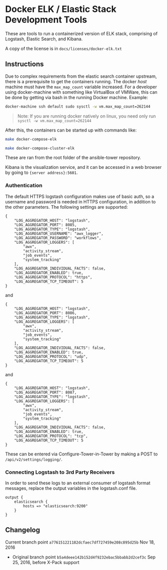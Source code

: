 # Docker ELK / Elastic Stack Development Tools

These are tools to run a containerized version of ELK stack, comprising
of Logstash, Elastic Search, and Kibana.

A copy of the license is in `docs/licenses/docker-elk.txt`

## Instructions

Due to complex requirements from the elastic search container upstream, there
is a prerequisite to get the containers running. The docker _host_ machine
must have the `max_map_count` variable increased. For a developer using
docker-machine with something like VirtualBox of VMWare, this can be
done by getting via bash in the running Docker machine. Example:

```bash
docker-machine ssh default sudo sysctl -w vm.max_map_count=262144
```
> Note: If you are running docker natively on linux, you need only run `sysctl -w vm.max_map_count=262144`

After this, the containers can be started up with commands like:

```bash
make docker-compose-elk
```

```bash
make docker-compose-cluster-elk
```

These are ran from the root folder of the ansible-tower repository.

Kibana is the visualization service, and it can be accessed in a web browser
by going to `{server address}:5601`.


### Authentication

The default HTTPS logstash configuration makes use of basic auth, so a username
and password is needed in HTTPS configuration, in addition to the other
parameters. The following settings are supported:

```
{
    "LOG_AGGREGATOR_HOST": "logstash",
    "LOG_AGGREGATOR_PORT": 8085,
    "LOG_AGGREGATOR_TYPE": "logstash",
    "LOG_AGGREGATOR_USERNAME": "awx_logger",
    "LOG_AGGREGATOR_PASSWORD": "workflows",
    "LOG_AGGREGATOR_LOGGERS": [
        "awx",
        "activity_stream",
        "job_events",
        "system_tracking"
    ],
    "LOG_AGGREGATOR_INDIVIDUAL_FACTS": false,
    "LOG_AGGREGATOR_ENABLED": true,
    "LOG_AGGREGATOR_PROTOCOL": "https",
    "LOG_AGGREGATOR_TCP_TIMEOUT": 5
}
```
and
```
{
    "LOG_AGGREGATOR_HOST": "logstash",
    "LOG_AGGREGATOR_PORT": 8086,
    "LOG_AGGREGATOR_TYPE": "logstash",
    "LOG_AGGREGATOR_LOGGERS": [
        "awx",
        "activity_stream",
        "job_events",
        "system_tracking"
    ],
    "LOG_AGGREGATOR_INDIVIDUAL_FACTS": false,
    "LOG_AGGREGATOR_ENABLED": true,
    "LOG_AGGREGATOR_PROTOCOL": "udp",
    "LOG_AGGREGATOR_TCP_TIMEOUT": 5
}
```
and
```
{
    "LOG_AGGREGATOR_HOST": "logstash",
    "LOG_AGGREGATOR_PORT": 8087,
    "LOG_AGGREGATOR_TYPE": "logstash",
    "LOG_AGGREGATOR_LOGGERS": [
        "awx",
        "activity_stream",
        "job_events",
        "system_tracking"
    ],
    "LOG_AGGREGATOR_INDIVIDUAL_FACTS": false,
    "LOG_AGGREGATOR_ENABLED": true,
    "LOG_AGGREGATOR_PROTOCOL": "tcp",
    "LOG_AGGREGATOR_TCP_TIMEOUT": 5
}
```
These can be entered via Configure-Tower-in-Tower by making a POST to
`/api/v2/settings/logging/`.

### Connecting Logstash to 3rd Party Receivers

In order to send these logs to an external consumer of logstash format
messages, replace the output variables in the logstash.conf file.

```
output {
	elasticsearch {
		hosts => "elasticsearch:9200"
	}
}
```

## Changelog

Current branch point `a776151221182dcfaec7df727459e208c895d25b`
Nov 18, 2016


 - Original branch point `b5a4deee142b152d4f9232ebac5bbabb2d2cef3c`
   Sep 25, 2016, before X-Pack support
